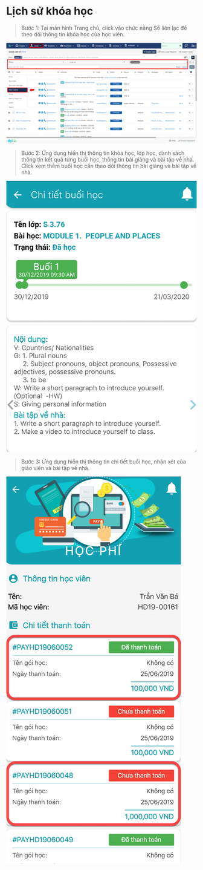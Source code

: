 # Lịch sử khóa học

> Bước 1: Tại màn hình Trang chủ, click vào chức năng Sổ liên lạc để theo dõi thông tin khóa học của học viên.

![](../.gitbook/assets/image%20%2847%29.png)

> Bước 2: Ứng dụng hiển thị thông tin khóa học, lớp học, danh sách thông tin kết quả từng buổi học, thông tin bài giảng và bài tập về nhà. Click xem thêm buổi học cần theo dõi thông tin bài giảng và bài tập về nhà.

![](../.gitbook/assets/image%20%2857%29.png)

> Bước 3: Ứng dụng hiển thị thông tin chi tiết buổi học, nhận xét của giáo viên và bài tập về nhà.

![](../.gitbook/assets/image%20%2869%29.png)

